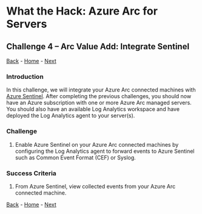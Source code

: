 # What the Hack: Azure Arc for Servers 

## Challenge 4 – Arc Value Add: Integrate Sentinel
[Back](challenge03.md) - [Home](../readme.md) - [Next](challenge05.md)

### Introduction

In this challenge, we will integrate your Azure Arc connected machines with [Azure Sentinel](https://docs.microsoft.com/en-us/azure/sentinel/overview). After completing the previous challenges, you should now have an Azure subscription with one or more Azure Arc managed servers. You should also have an available Log Analytics workspace and have deployed the Log Analytics agent to your server(s).

### Challenge

1. Enable Azure Sentinel on your Azure Arc connected machines by configuring the Log Analytics agent to forward events to Azure Sentinel such as Common Event Format (CEF) or Syslog.

### Success Criteria

1. From Azure Sentinel, view collected events from your Azure Arc connected machine.

[Back](challenge03.md) - [Home](../readme.md) - [Next](challenge05.md)
